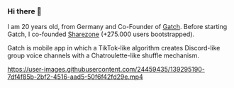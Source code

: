 ### Hi there 👋

I am 20 years old, from Germany and Co-Founder of [Gatch](https://gatch.fun/app). Before starting Gatch, I co-founded [Sharezone](https://sharezone.net) (+275.000 users bootstrapped).

Gatch is mobile app in which a TikTok-like algorithm creates Discord-like group voice channels with a Chatroulette-like shuffle mechanism.

https://user-images.githubusercontent.com/24459435/139295190-7df4f85b-2bf2-4516-aad5-50f6f42fd29e.mp4


